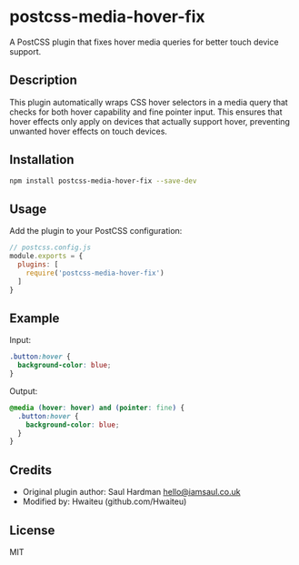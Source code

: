 # postcss-media-hover-fix

A PostCSS plugin that fixes hover media queries for better touch device support.

## Description

This plugin automatically wraps CSS hover selectors in a media query that checks for both hover capability and fine pointer input. This ensures that hover effects only apply on devices that actually support hover, preventing unwanted hover effects on touch devices.

## Installation

```bash
npm install postcss-media-hover-fix --save-dev
```

## Usage

Add the plugin to your PostCSS configuration:

```js
// postcss.config.js
module.exports = {
  plugins: [
    require('postcss-media-hover-fix')
  ]
}
```

## Example

Input:
```css
.button:hover {
  background-color: blue;
}
```

Output:
```css
@media (hover: hover) and (pointer: fine) {
  .button:hover {
    background-color: blue;
  }
}
```

## Credits

- Original plugin author: Saul Hardman <hello@iamsaul.co.uk>
- Modified by: Hwaiteu (github.com/Hwaiteu)

## License

MIT 